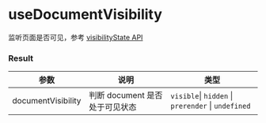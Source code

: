 # useDocumentVisibility

监听页面是否可见，参考 [visibilityState API](https://developer.mozilla.org/docs/Web/API/Document/visibilityState)

<preview path="./demo/index.vue" title="基本使用" description='监听 document 的可见状态'></preview>

### Result

| 参数               | 说明                           | 类型                                               |
| ------------------ | ------------------------------ | -------------------------------------------------- |
| documentVisibility | 判断 document 是否处于可见状态 | `visible`\| `hidden` \| `prerender` \| `undefined` |

